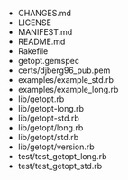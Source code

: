 * CHANGES.md
* LICENSE
* MANIFEST.md
* README.md
* Rakefile
* getopt.gemspec
* certs/djberg96_pub.pem
* examples/example_std.rb
* examples/example_long.rb
* lib/getopt.rb
* lib/getopt-long.rb
* lib/getopt-std.rb
* lib/getopt/long.rb
* lib/getopt/std.rb
* lib/getopt/version.rb
* test/test_getopt_long.rb
* test/test_getopt_std.rb
